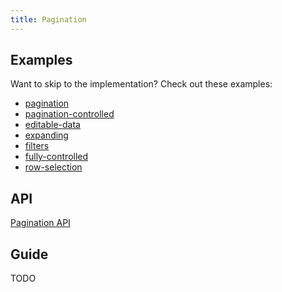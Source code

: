 ```yaml
---
title: Pagination
---
```


## Examples

Want to skip to the implementation? Check out these examples:

- [pagination](../examples/react/pagination)
- [pagination-controlled](../examples/react/pagination-controlled)
- [editable-data](../examples/react/editable-data)
- [expanding](../examples/react/expanding)
- [filters](../examples/react/filters)
- [fully-controlled](../examples/react/fully-controlled)
- [row-selection](../examples/react/row-selection)

## API

[Pagination API](../api/pagination.md)

## Guide

TODO
